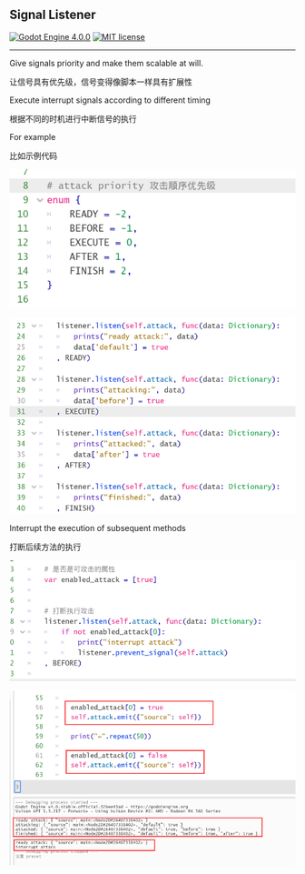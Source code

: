 ## Signal Listener



[![Godot Engine 4.0.0](https://img.shields.io/badge/Godot%20Engine-4.0.0-blue)](https://godotengine.org/)
[![MIT license](https://img.shields.io/badge/license-MIT-blue.svg)](https://lbesson.mit-license.org/)



---



Give signals priority and make them scalable at will. 

让信号具有优先级，信号变得像脚本一样具有扩展性



Execute interrupt signals according to different timing

根据不同的时机进行中断信号的执行



For example

比如示例代码

![image-20230513155706118](image/image01.png)

![image-20230513155706118](image/image02.png)



Interrupt the execution of subsequent methods  

打断后续方法的执行

![image-20230513155706118](image/image03.png)

![image-20230513155706118](image/image04.png)